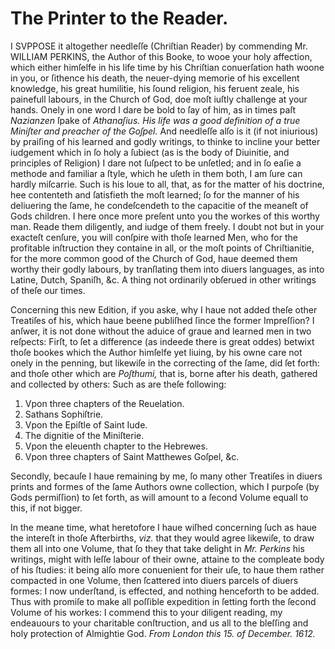 # The Printer to the Reader.

I SVPPOSE it altogether needleſſe (Chriſtian Reader) by commending Mr. WILLIAM PERKINS, the Author of this Booke, to wooe your holy affection, which either himſelfe in his life time by his Chriſtian conuerſation hath woone in you, or ſithence his death, the neuer-dying memorie of his excellent knowledge, his great humilitie, his ſound religion, his feruent zeale, his painefull labours, in the Church of God, doe moſt iuſtly challenge at your hands. Onely in one word I dare be bold to ſay of him, as in times paſt *Nazianzen* ſpake of *Athanaſius. His life was a good definition of a true Miniſter and preacher of the Goſpel.* And needleſſe alſo is it (if not iniurious) by praiſing of his learned and godly writings, to thinke to incline your better iudgement which in ſo holy a ſubiect (as is the body of Diuinitie, and principles of Religion) I dare not ſuſpect to be unſetled; and in ſo eaſie a methode and familiar a ſtyle, which he uſeth in them both, I am ſure can hardly miſcarrie. Such is his loue to all, that, as for the matter of his doctrine, hee contenteth and ſatisfieth the moſt learned; ſo for the manner of his deliuering the ſame, he condeſcendeth to the capacitie of the meaneſt of Gods children. I here once more preſent unto you the workes of this worthy man. Reade them diligently, and iudge of them freely. I doubt not but in your exacteſt cenſure, you will conſpire with thoſe learned Men, who for the profitable inſtruction they containe in all, or the moſt points of Chriſtianitie, for the more common good of the Church of God, haue deemed them worthy their godly labours, by tranſlating them into diuers languages, as into Latine, Dutch, Spaniſh, &c. A thing not ordinarily obſerued in other writings of theſe our times.

Concerning this new Edition, if you aske, why I haue not added theſe other Treatiſes of his, which haue beene publiſhed ſince the former Impreſſion? I anſwer, it is not done without the aduice of graue and learned men in two reſpects: Firſt, to ſet a difference (as indeede there is great oddes) betwixt thoſe bookes which the Author himſelfe yet liuing, by his owne care not onely in the penning, but likewiſe in the correcting of the ſame, did ſet forth: and thoſe other which are *Poſthumi,* that is, borne after his death, gathered and collected by others: Such as are theſe following:

1. Vpon three chapters of the Reuelation.
2. Sathans Sophiſtrie.
3. Vpon the Epiſtle of Saint Iude.
4. The dignitie of the Miniſterie.
5. Vpon the eleuenth chapter to the Hebrewes.
6. Vpon three chapters of Saint Matthewes Goſpel, &c.

Secondly, becauſe I haue remaining by me, ſo many other Treatiſes in diuers prints and formes of the ſame Authors owne collection, which I purpoſe (by Gods permiſſion) to ſet forth, as will amount to a ſecond Volume equall to this, if not bigger.

In the meane time, what heretofore I haue wiſhed concerning ſuch as haue the intereſt in thoſe Afterbirths, *viz.* that they would agree likewiſe, to draw them all into one Volume, that ſo they that take delight in *Mr. Perkins* his writings, might with leſſe labour of their owne, attaine to the compleate body of his ſtudies: it being alſo more conuenient for their uſe, to haue them rather compacted in one Volume, then ſcattered into diuers parcels of diuers formes: I now underſtand, is effected, and nothing henceforth to be added. Thus with promiſe to make all poſſible expedition in ſetting forth the ſecond Volume of his workes: I commend this to your diligent reading, my endeauours to your charitable conſtruction, and us all to the bleſſing and holy protection of Almightie God. *From London this 15. of December. 1612.*